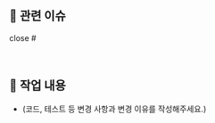 ## 🔖 관련 이슈

close #

<br />

## 📝 작업 내용

- (코드, 테스트 등 변경 사항과 변경 이유를 작성해주세요.)

<br />

<!--
## 📸 스크린샷 (변경 사항이 UI에 영향을 미치는 경우)

| (스크린샷 타이틀) |
| :---------------: |
| (스크린샷 이미지) |

<br />
-->
